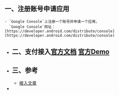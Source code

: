 ## 一、注册账号申请应用
	- `Google Console`上注册一个账号并申请一个应用，
	  `Google Console`网址：[https://developer.android.com/distribute/console](https://developer.android.com/distribute/console)
- ## 二、支付接入[官方文档]([https://developer.android.com/google/play/billing/integrate#java](https://developer.android.com/google/play/billing/integrate#java))  [官方Demo](https://github.com/android/play-billing-samples)
- ## 三、参考
	- [接入文章](https://blog.csdn.net/linxinfa/article/details/115916000)
-